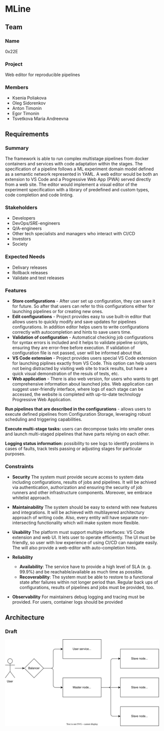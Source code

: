 # MLine

## Team

### Name

0x22E

### Project

Web editor for reproducible pipelines

### Members

- Ksenia Poliakova
- Oleg Sidorenkov
- Anton Timonin
- Egor Timonin
- Tsvetkova Maria Andreevna

## Requirements

### Summary

The framework is able to run complex multistage pipelines from docker containers and services with code adaptation within the stages. The specification of a pipeline follows a ML experiment domain model defined as a semantic network represented in YAML. A web editor would be both an extension to VS Code and a Progressive Web App (PWA) served directly from a web site. The editor would implement a visual editor of the experiment specification with a library of predefined and custom types, code completion and code linting.

### Stakeholders

- Developers
- DevOps/SRE-engineers
- Q/A-engineers
- Other tech specialists and managers who interact with CI/CD
- Investors
- Society

### Expected Needs

- Delivary releases
- Rollback releases
- Validate and test releases

### Features

- **Store configurations** - After user set up configuration, they can save it for future. So after that users can refer to this configurations either for launching pipelines or for creating new ones.
- **Edit configurations** - Project provides easy to use built-in editor that allows users to quickly modify and save updates for pipelines configurations. In addition editor helps users to write configurations correctly with autocompletion and hints to save users time.
- **Validation of configuration** - Automatical checking job configurations for syntax errors is included and it helps to validate pipeline scripts, ensuring they are error-free before execution. If validation of configuration file is not passed, user will be informed about that.
- **VS Code extension** - Project provides users special VS Code extension for launching piplines exactly from VS Code. This option can help users not being distracted by visiting web site to track results, but have a quick visual demonstration of the resuls of tests, etc.
- **Web application** - There is also web version, for users who wants to get comprehensive information about launched jobs. Web application can suggest user-friendly interface, where logs of each stage can be accessed, the website is completed with up-to-date technology Progressive Web Application.


**Run pipelines that are described in the configurations** - allows users to execute defined pipelines from Configuration Storage, leveraging robust scheduling and triggering capabilities.

**Execute multi-stage tasks:** users can decompose tasks into smaller ones and launch multi-staged pipelines that have parts relying on each other.

**Logging status information:** possibility to see logs to identify problems in cases of faults, track tests passing or adjusting stages for particular purposes.


### Constraints

- **Security**
The system must provide secure access to system data including configurations, results of jobs and pipelines. It will be achived via authentication, authorization and ensuring the security of job runners and other infrastructure components. Moreover, we embrace whitelist approach.

- **Maintainability**
The system should be easy to extend with new features and integrations. It will be achieved with multilayered architectury approach of writing code. Also, every entity will have separate non-intersecting functionality which will make system more flexible.

- **Usability**
The platform must support multiple interfaces: VS Code extension and web UI. It lets user to operate efficiently. The UI must be friendly, so user with low experience of using CI/CD can navigate easily. The will also provide a web-editor with auto-completion hints.

- **Reliability**
  - **Availability**: The service have to provide a high level of SLA (e. g. 99.9%) and be reachable/available as much time as possible.
  - **Recoverability**: The system must be able to restore to a functional state after failures within not longer period than. Regular back ups of configurations, results of pipelines and jobs must be provided, too.

- **Observability**
For maintainers debug logging and tracing must be provided. For users, container logs should be provided

## Architecture

### Draft

![Architecture](diagrams/draft-architecture.drawio.svg)
